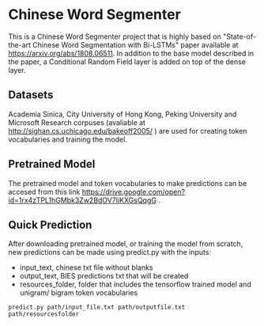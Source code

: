 # Chinese Word Segmenter

This is a  Chinese Word Segmenter project that is highly based on "State-of-the-art Chinese Word Segmentation with Bi-LSTMs" paper available
at https://arxiv.org/abs/1808.06511. 
In addition to the base model described in the paper, a Conditional Random Field layer is added on top of the dense layer. 


## Datasets
Academia Sinica, City University of Hong Kong, Peking University and Microsoft Research corpuses (avaliable at 
http://sighan.cs.uchicago.edu/bakeoff2005/ ) are used for creating token vocabularies and training the model. 

## Pretrained Model
The pretrained model and token vocabularies to make predictions can be accesed from this link https://drive.google.com/open?id=1rx4zTPL1hGMbk3Zw2BdOV7IjKXGsQqgG .

## Quick Prediction
After downloading pretrained model, or training the model from scratch, new predictions can be made using
predict.py with the inputs:
  - input_text, chinese txt file without blanks
  - output_text, BIES predictions txt that will be created
  - resources_folder, folder that includes the tensorflow trained model and unigram/ bigram token vocabularies

```
predict.py path/input_file.txt path/outputfile.txt path/resourcesfolder
```

